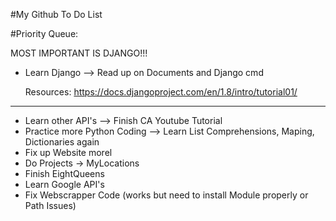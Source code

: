 #My Github To Do List

#Priority Queue:

MOST IMPORTANT IS DJANGO!!!

* Learn Django --> Read up on Documents and Django cmd

	Resources: https://docs.djangoproject.com/en/1.8/intro/tutorial01/
________________________________________________________



* Learn other API's --> Finish CA Youtube Tutorial
* Practice more Python Coding --> Learn List Comprehensions, Maping, Dictionaries again
* Fix up Website morel
* Do Projects -> MyLocations 
* Finish EightQueens
* Learn Google API's
* Fix Webscrapper Code (works but need to install Module properly or Path Issues)
